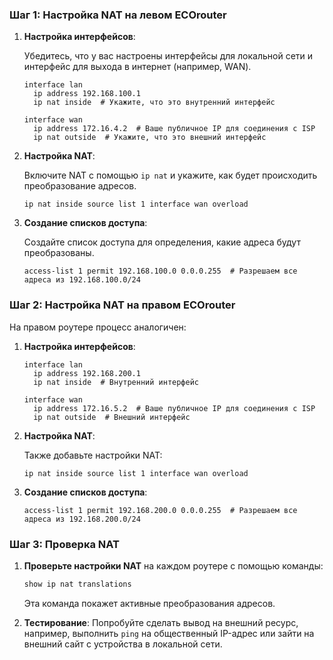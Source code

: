 ### Шаг 1: Настройка NAT на левом ECOrouter

1. **Настройка интерфейсов**:

   Убедитесь, что у вас настроены интерфейсы для локальной сети и интерфейс для выхода в интернет (например, WAN).

   ```plaintext
   interface lan
     ip address 192.168.100.1
     ip nat inside  # Укажите, что это внутренний интерфейс

   interface wan
     ip address 172.16.4.2  # Ваше публичное IP для соединения с ISP
     ip nat outside  # Укажите, что это внешний интерфейс
   ```

2. **Настройка NAT**:

   Включите NAT с помощью `ip nat` и укажите, как будет происходить преобразование адресов.

   ```plaintext
   ip nat inside source list 1 interface wan overload
   ```

3. **Создание списков доступа**:

   Создайте список доступа для определения, какие адреса будут преобразованы.

   ```plaintext
   access-list 1 permit 192.168.100.0 0.0.0.255  # Разрешаем все адреса из 192.168.100.0/24
   ```

### Шаг 2: Настройка NAT на правом ECOrouter

На правом роутере процесс аналогичен:

1. **Настройка интерфейсов**:

   ```plaintext
   interface lan
     ip address 192.168.200.1
     ip nat inside  # Внутренний интерфейс

   interface wan
     ip address 172.16.5.2  # Ваше публичное IP для соединения с ISP
     ip nat outside  # Внешний интерфейс
   ```

2. **Настройка NAT**:

   Также добавьте настройки NAT:

   ```plaintext
   ip nat inside source list 1 interface wan overload
   ```

3. **Создание списков доступа**:

   ```plaintext
   access-list 1 permit 192.168.200.0 0.0.0.255  # Разрешаем все адреса из 192.168.200.0/24
   ```

### Шаг 3: Проверка NAT

1. **Проверьте настройки NAT** на каждом роутере с помощью команды:

   ```bash
   show ip nat translations
   ```

   Эта команда покажет активные преобразования адресов.

2. **Тестирование**: Попробуйте сделать вывод на внешний ресурс, например, выполнить `ping` на общественный IP-адрес или зайти на внешний сайт с устройства в локальной сети.

